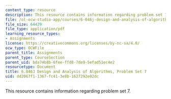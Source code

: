 ```yaml
---
content_type: resource
description: This resource contains information regarding problem set 7.
file: /ol-ocw-studio-app/courses/6-046j-design-and-analysis-of-algorithms-spring-2012/dd2067f11367fc413e8b1627292e02dc_MIT6_046JS12_ps7.pdf
file_size: 64429
file_type: application/pdf
learning_resource_types:
- Assignments
license: https://creativecommons.org/licenses/by-nc-sa/4.0/
ocw_type: OCWFile
parent_title: Assignments
parent_type: CourseSection
parent_uid: bda74b8b-6fee-ffd8-7de9-5efad51ec4e2
resourcetype: Document
title: 6.046J Design and Analysis of Algorithms, Problem Set 7
uid: dd2067f1-1367-fc41-3e8b-1627292e02dc
---
```

This resource contains information regarding problem set 7.